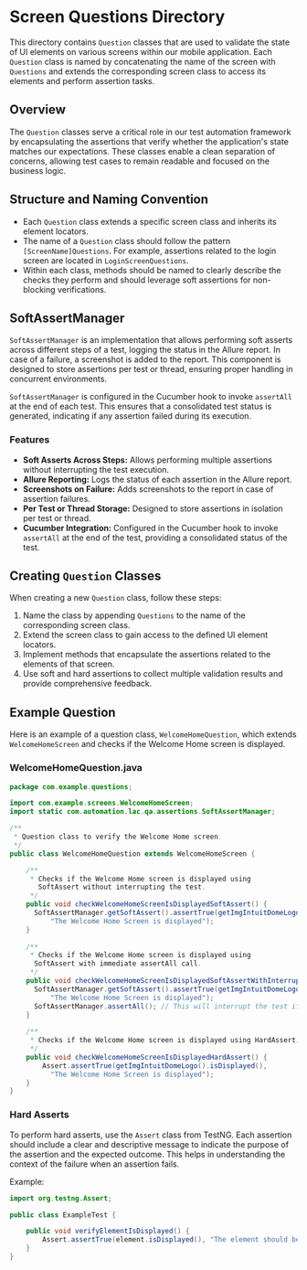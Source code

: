 # Screen Questions Directory

This directory contains `Question` classes that are used to validate the state of UI elements on various screens within our mobile application. Each `Question` class is named by concatenating the name of the screen with `Questions` and extends the corresponding screen class to access its elements and perform assertion tasks.

## Overview

The `Question` classes serve a critical role in our test automation framework by encapsulating the assertions that verify whether the application's state matches our expectations. These classes enable a clean separation of concerns, allowing test cases to remain readable and focused on the business logic.

## Structure and Naming Convention

- Each `Question` class extends a specific screen class and inherits its element locators.
- The name of a `Question` class should follow the pattern `[ScreenName]Questions`. For example, assertions related to the login screen are located in `LoginScreenQuestions`.
- Within each class, methods should be named to clearly describe the checks they perform and should leverage soft assertions for non-blocking verifications.

## SoftAssertManager

`SoftAssertManager` is an implementation that allows performing soft asserts across different steps of a test, logging the status in the Allure report. In case of a failure, a screenshot is added to the report. This component is designed to store assertions per test or thread, ensuring proper handling in concurrent environments.

`SoftAssertManager` is configured in the Cucumber hook to invoke `assertAll` at the end of each test. This ensures that a consolidated test status is generated, indicating if any assertion failed during its execution.

### Features
- **Soft Asserts Across Steps:** Allows performing multiple assertions without interrupting the test execution.
- **Allure Reporting:** Logs the status of each assertion in the Allure report.
- **Screenshots on Failure:** Adds screenshots to the report in case of assertion failures.
- **Per Test or Thread Storage:** Designed to store assertions in isolation per test or thread.
- **Cucumber Integration:** Configured in the Cucumber hook to invoke `assertAll` at the end of the test, providing a consolidated status of the test.

## Creating `Question` Classes

When creating a new `Question` class, follow these steps:

1. Name the class by appending `Questions` to the name of the corresponding screen class.
2. Extend the screen class to gain access to the defined UI element locators.
3. Implement methods that encapsulate the assertions related to the elements of that screen.
4. Use soft and hard assertions to collect multiple validation results and provide comprehensive feedback.

## Example Question

Here is an example of a question class, `WelcomeHomeQuestion`, which extends `WelcomeHomeScreen` and checks if the Welcome Home screen is displayed.

### WelcomeHomeQuestion.java

```java
package com.example.questions;

import com.example.screens.WelcomeHomeScreen;
import static com.automation.lac.qa.assertions.SoftAssertManager;

/**
 * Question class to verify the Welcome Home screen.
 */
public class WelcomeHomeQuestion extends WelcomeHomeScreen {

    /**
     * Checks if the Welcome Home screen is displayed using
       SoftAssert without interrupting the test.
     */
    public void checkWelcomeHomeScreenIsDisplayedSoftAssert() {
      SoftAssertManager.getSoftAssert().assertTrue(getImgIntuitDomeLogo().isDisplayed(),
          "The Welcome Home Screen is displayed");
    }
    
    /**
     * Checks if the Welcome Home screen is displayed using
      SoftAssert with immediate assertAll call.
     */
    public void checkWelcomeHomeScreenIsDisplayedSoftAssertWithInterrupt() {
      SoftAssertManager.getSoftAssert().assertTrue(getImgIntuitDomeLogo().isDisplayed(),
          "The Welcome Home Screen is displayed");
      SoftAssertManager.assertAll(); // This will interrupt the test if the assertion fails
    }
    
    /**
     * Checks if the Welcome Home screen is displayed using HardAssert.
     */
    public void checkWelcomeHomeScreenIsDisplayedHardAssert() {
        Assert.assertTrue(getImgIntuitDomeLogo().isDisplayed(),
          "The Welcome Home Screen is displayed");
    }
}
```
### Hard Asserts

To perform hard asserts, use the `Assert` class from TestNG. Each assertion should include a clear and descriptive message to indicate the purpose of the assertion and the expected outcome. This helps in understanding the context of the failure when an assertion fails.

Example:
```java
import org.testng.Assert;

public class ExampleTest {

    public void verifyElementIsDisplayed() {
        Assert.assertTrue(element.isDisplayed(), "The element should be displayed on the screen.");
    }
}